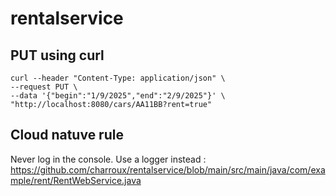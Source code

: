 # rentalservice

## PUT using curl

```
curl --header "Content-Type: application/json" \
--request PUT \
--data '{"begin":"1/9/2025","end":"2/9/2025"}' \
"http://localhost:8080/cars/AA11BB?rent=true"
```

## Cloud natuve rule

Never log in the console.
Use a logger instead : https://github.com/charroux/rentalservice/blob/main/src/main/java/com/example/rent/RentWebService.java
